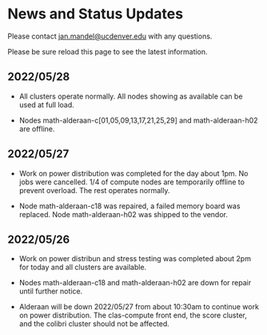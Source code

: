 # News and Status Updates

Please contact jan.mandel@ucdenver.edu with any questions.

Please be sure reload this page to see the latest information.

## 2022/05/28

* All clusters operate normally. All nodes showing as available can be used at full load. 

* Nodes math-alderaan-c[01,05,09,13,17,21,25,29] and math-alderaan-h02 are offline.

## 2022/05/27 

* Work on power distribution was completed for the day about 1pm. No jobs were cancelled. 1/4 of compute nodes are temporarily offline to prevent overload. The rest operates normally.

* Node math-alderaan-c18 was repaired, a failed memory board was replaced. Node math-alderaan-h02 was shipped to the vendor. 



## 2022/05/26
* Work on power distribun and stress testing was completed about 2pm for today and all clusters are available.

* Nodes math-alderaan-c18 and math-alderaan-h02 are down for repair until further notice.

* Alderaan will be down 2022/05/27 from about 10:30am to continue work on power distribution. The clas-compute front end, the score cluster, and the colibri cluster should not be affected.
